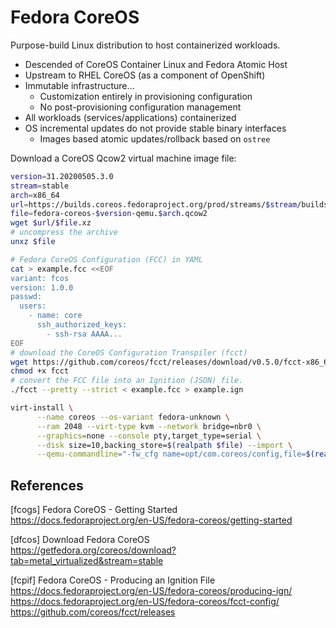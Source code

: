 # Fedora CoreOS

Purpose-build Linux distribution to host containerized workloads.

* Descended of CoreOS Container Linux and Fedora Atomic Host
* Upstream to RHEL CoreOS (as a component of OpenShift)
* Immutable infrastructure...
  - Customization entirely in provisioning configuration
  - No post-provisioning configuration management
* All workloads (services/applications) containerized
* OS incremental updates do not provide stable binary interfaces
  - Images based atomic updates/rollback based  on `ostree`

Download a CoreOS Qcow2 virtual machine image file:

```bash
version=31.20200505.3.0
stream=stable
arch=x86_64
url=https://builds.coreos.fedoraproject.org/prod/streams/$stream/builds/$version/$arch
file=fedora-coreos-$version-qemu.$arch.qcow2
wget $url/$file.xz
# uncompress the archive
unxz $file
```

```bash
# Fedora CoreOS Configuration (FCC) in YAML
cat > example.fcc <<EOF
variant: fcos
version: 1.0.0
passwd:
  users:
    - name: core
      ssh_authorized_keys:
        - ssh-rsa AAAA...
EOF
# download the CoreOS Configuration Transpiler (fcct)
wget https://github.com/coreos/fcct/releases/download/v0.5.0/fcct-x86_64-unknown-linux-gnu -O fcct
chmod +x fcct
# convert the FCC file into an Ignition (JSON) file.
./fcct --pretty --strict < example.fcc > example.ign
```

```bash
virt-install \
      --name coreos --os-variant fedora-unknown \
      --ram 2048 --virt-type kvm --network bridge=nbr0 \
      --graphics=none --console pty,target_type=serial \
      --disk size=10,backing_store=$(realpath $file) --import \
      --qemu-commandline="-fw_cfg name=opt/com.coreos/config,file=$(realpath example.ign)"
```

## References

[fcogs] Fedora CoreOS - Getting Started  
<https://docs.fedoraproject.org/en-US/fedora-coreos/getting-started>  

[dfcos] Download Fedora CoreOS  
<https://getfedora.org/coreos/download?tab=metal_virtualized&stream=stable>

[fcpif] Fedora CoreOS - Producing an Ignition File  
<https://docs.fedoraproject.org/en-US/fedora-coreos/producing-ign/>  
<https://docs.fedoraproject.org/en-US/fedora-coreos/fcct-config/>  
<https://github.com/coreos/fcct/releases>  
